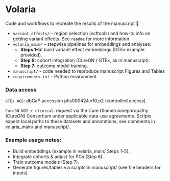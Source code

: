 # Volaria

Code and workflows to recreate the results of the manuscript 📄 

- `variant_effects/` – region selection (vcftools) and how-to info on getting variant effects. See `readme` for more information
- `volaria_main/` – stepwise pipelines for embeddings and analyses:
  - **Steps 1–5:** build variant-effect embeddings (GTEx example provided).
  - **Step 6:** cohort integration (CureGN / GTEx, as in manuscript).
  - **Step 7:** outcome model training.
- `manuscript/` - code needed to reproduce manuscript Figures and Tables
- `requirements.txt` - Python environment


### Data access 
`GTEx WGS`: dbGaP accession phs000424.v10.p2 (controlled access).

`CureGN WGS + clinical`: request via the Cure Glomerulonephropathy (CureGN) Consortium under applicable data-use agreements.
Scripts expect local paths to these datasets and annotations; see comments in volaria_main/ and manuscript/.


### Example usage notes:

- Build embeddings (example in volaria_main/ Steps 1–5).
- Integrate cohorts & adjust for PCs (Step 6).
- Train outcome models (Step 7).
- Generate figures/tables via scripts in manuscript/ (see file headers for inputs).
